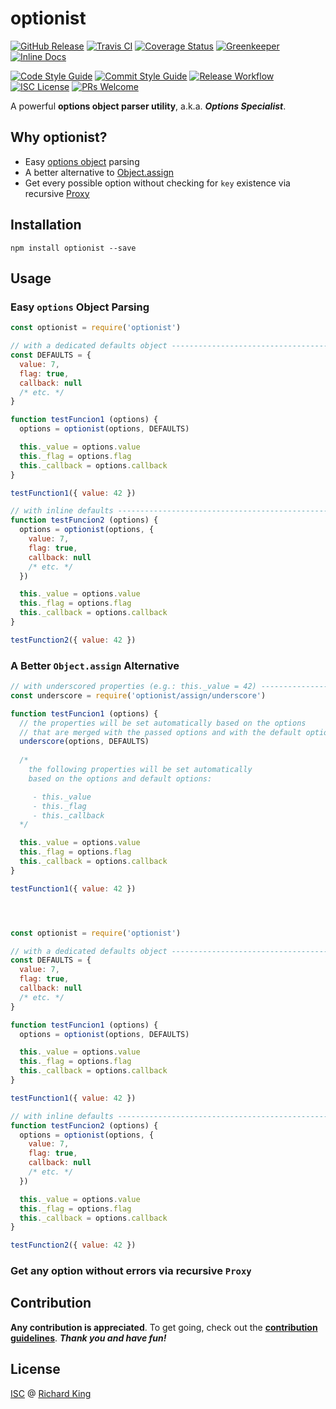 # optionist

[![GitHub Release][badge-github]][url-github]
[![Travis CI][badge-travis]][url-travis]
[![Coverage Status][badge-coverage]][url-coverage]
[![Greenkeeper][badge-greenkeeper]][url-greenkeeper]
[![Inline Docs][badge-docs]][url-docs]

[![Code Style Guide][badge-style]][url-style]
[![Commit Style Guide][badge-commit]][url-commit]
[![Release Workflow][badge-release]][url-release]
[![ISC License][badge-license-isc]][url-license-doc-isc]
[![PRs Welcome][badge-contrib]][url-contrib-doc]

A powerful **options object parser utility**, a.k.a. ***Options Specialist***.

## Why optionist?

 - Easy [options object](https://www.codereadability.com/what-are-javascript-options-objects/) parsing
 - A better alternative to [Object.assign](https://developer.mozilla.org/en-US/docs/Web/JavaScript/Reference/Global_Objects/Object/assign)
 - Get every possible option without checking for ```key``` existence via recursive [Proxy](https://developer.mozilla.org/en-US/docs/Web/JavaScript/Reference/Global_Objects/Proxy)

## Installation

```
npm install optionist --save
```

## Usage

### Easy ```options``` Object Parsing

```javascript
const optionist = require('optionist')

// with a dedicated defaults object --------------------------------------------
const DEFAULTS = { 
  value: 7, 
  flag: true, 
  callback: null
  /* etc. */
}

function testFuncion1 (options) {
  options = optionist(options, DEFAULTS)

  this._value = options.value
  this._flag = options.flag
  this._callback = options.callback  
}

testFunction1({ value: 42 })

// with inline defaults --------------------------------------------------------
function testFuncion2 (options) {
  options = optionist(options, { 
    value: 7, 
    flag: true, 
    callback: null
    /* etc. */
  })

  this._value = options.value
  this._flag = options.flag
  this._callback = options.callback
}

testFunction2({ value: 42 })
```

### A Better ```Object.assign``` Alternative

```javascript
// with underscored properties (e.g.: this._value = 42) ------------------------
const underscore = require('optionist/assign/underscore')

function testFuncion1 (options) {
  // the properties will be set automatically based on the options
  // that are merged with the passed options and with the default options
  underscore(options, DEFAULTS)  
  
  /*
    the following properties will be set automatically
    based on the options and default options:

     - this._value
     - this._flag
     - this._callback
  */

  this._value = options.value
  this._flag = options.flag
  this._callback = options.callback  
}

testFunction1({ value: 42 })




const optionist = require('optionist')

// with a dedicated defaults object --------------------------------------------
const DEFAULTS = { 
  value: 7, 
  flag: true, 
  callback: null
  /* etc. */
}

function testFuncion1 (options) {
  options = optionist(options, DEFAULTS)

  this._value = options.value
  this._flag = options.flag
  this._callback = options.callback  
}

testFunction1({ value: 42 })

// with inline defaults --------------------------------------------------------
function testFuncion2 (options) {
  options = optionist(options, { 
    value: 7, 
    flag: true, 
    callback: null
    /* etc. */
  })

  this._value = options.value
  this._flag = options.flag
  this._callback = options.callback
}

testFunction2({ value: 42 })
```

### Get any option without errors via recursive ```Proxy```

## Contribution

**Any contribution is appreciated**. To get going, check out the 
[**contribution guidelines**][url-contrib-doc]. ***Thank you and have fun!***

## License

[ISC][url-license-doc-isc] @ [Richard King](www.richrdkng.com)


  <!--- References ============================================================================ -->

  <!--- Badges -->
  [badge-github]:      https://img.shields.io/github/release/nodewell/optionist.svg?style=social
  [badge-travis]:      https://img.shields.io/travis/nodewell/optionist.svg?style=flat-square
  [badge-coverage]:    https://img.shields.io/coveralls/github/nodewell/optionist.svg?style=flat-square
  [badge-greenkeeper]: https://badges.greenkeeper.io/nodewell/optionist.svg?style=flat-square  
  [badge-docs]:        https://inch-ci.org/github/nodewell/optionist.svg?branch=master&style=flat-square
  [badge-license-isc]: https://img.shields.io/badge/license-ISC-blue.svg?style=flat-square  
  [badge-contrib]:     https://img.shields.io/badge/PRs-welcome-brightgreen.svg?style=flat-square
  [badge-style]:       https://img.shields.io/badge/style-standardjs-f3df49.svg?style=flat-square
  [badge-commit]:      https://img.shields.io/badge/commit-commitizen-fe7d37.svg?style=flat-square
  [badge-release]:     https://img.shields.io/badge/release-semantic--release-e10079.svg?style=flat-square
  
  <!--- URLs -->
  [url-github]:          https://github.com/nodewell/optionist
  [url-travis]:          https://travis-ci.org/nodewell/optionist
  [url-coverage]:        https://coveralls.io/github/nodewell/optionist?branch=master
  [url-greenkeeper]:     https://greenkeeper.io
  [url-docs]:            https://inch-ci.org/github/nodewell/optionist
  [url-style]:           https://standardjs.com
  [url-commit]:          http://commitizen.github.io/cz-cli
  [url-release]:         https://semantic-release.gitbook.io/semantic-release
  [url-license-doc]:     LICENSE.md
  [url-license-doc-isc]: https://github.com/nodewell/optionist/blob/master/LICENSE.md#isc-license  
  [url-contrib-doc]:     https://github.com/nodewell/optionist/blob/master/.github/CONTRIBUTING.md
